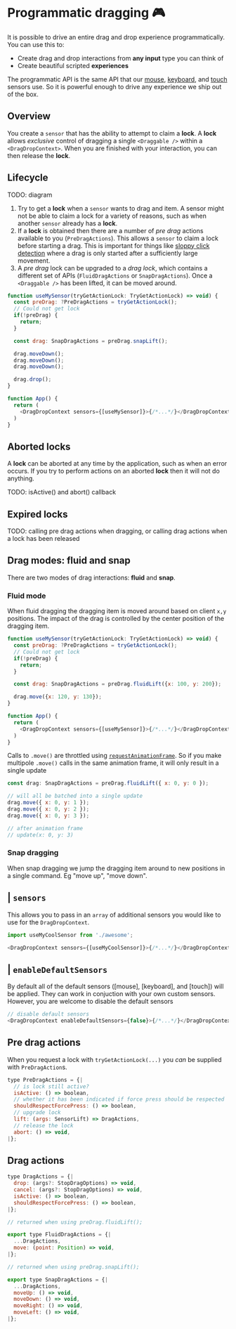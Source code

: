 # Programmatic dragging 🎮

It is possible to drive an entire drag and drop experience programmatically. You can use this to:

- Create drag and drop interactions from **any input** type you can think of
- Create beautiful scripted **experiences**

The programmatic API is the same API that our [mouse](/docs/sensors/mouse.md), [keyboard](/docs/sensors/keyboard.md), and [touch](/docs/sensors/touch.md) sensors use. So it is powerful enough to drive any experience we ship out of the box.

## Overview

You create a `sensor` that has the ability to attempt to claim a **lock**. A **lock** allows _exclusive_ control of dragging a single `<Draggable />` within a `<DragDropContext>`. When you are finished with your interaction, you can then release the **lock**.

## Lifecycle

TODO: diagram

1. Try to get a **lock** when a `sensor` wants to drag and item. A sensor might not be able to claim a lock for a variety of reasons, such as when another `sensor` already has a **lock**.
2. If a **lock** is obtained then there are a number of _pre drag_ actions available to you (`PreDragActions`). This allows a `sensor` to claim a lock before starting a drag. This is important for things like [sloppy click detection](TODO) where a drag is only started after a sufficiently large movement.
3. A _pre drag_ lock can be upgraded to a _drag lock_, which contains a different set of APIs (`FluidDragActions` or `SnapDragActions`). Once a `<Draggable />` has been lifted, it can be moved around.

```js
function useMySensor(tryGetActionLock: TryGetActionLock) => void) {
  const preDrag: ?PreDragActions = tryGetActionLock();
  // Could not get lock
  if(!preDrag) {
    return;
  }

  const drag: SnapDragActions = preDrag.snapLift();

  drag.moveDown();
  drag.moveDown();
  drag.moveDown();

  drag.drop();
}

function App() {
  return (
    <DragDropContext sensors={[useMySensor]}>{/*...*/}</DragDropContext>
  )
}
```

## Aborted locks

A **lock** can be aborted at any time by the application, such as when an error occurs. If you try to perform actions on an aborted **lock** then it will not do anything.

TODO: isActive() and abort() callback

## Expired locks

TODO: calling pre drag actions when dragging, or calling drag actions when a lock has been released

## Drag modes: fluid and snap

There are two modes of drag interactions: **fluid** and **snap**.

### Fluid mode

When fluid dragging the dragging item is moved around based on client `x,y` positions. The impact of the drag is controlled by the center position of the dragging item.

```js
function useMySensor(tryGetActionLock: TryGetActionLock) => void) {
  const preDrag: ?PreDragActions = tryGetActionLock();
  // Could not get lock
  if(!preDrag) {
    return;
  }

  const drag: SnapDragActions = preDrag.fluidLift({x: 100, y: 200});

  drag.move({x: 120, y: 130});
}

function App() {
  return (
    <DragDropContext sensors={[useMySensor]}>{/*...*/}</DragDropContext>
  )
}
```

Calls to `.move()` are throttled using [`requestAnimationFrame`](https://developer.mozilla.org/en-US/docs/Web/API/window/requestAnimationFrame). So if you make multipole `.move()` calls in the same animation frame, it will only result in a single update

```js
const drag: SnapDragActions = preDrag.fluidLift({ x: 0, y: 0 });

// will all be batched into a single update
drag.move({ x: 0, y: 1 });
drag.move({ x: 0, y: 2 });
drag.move({ x: 0, y: 3 });

// after animation frame
// update(x: 0, y: 3)
```

### Snap dragging

When snap dragging we jump the dragging item around to new positions in a single command. Eg "move up", "move down".

## <DragDropContext /> | `sensors`

This allows you to pass in an `array` of additional sensors you would like to use for the `DragDropContext`.

```js
import useMyCoolSensor from './awesome';

<DragDropContext sensors={[useMyCoolSensor]}>{/*...*/}</DragDropContext>;
```

## <DragDropContext /> | `enableDefaultSensors`

By default all of the default sensors ([mouse], [keyboard], and [touch]) will be applied. They can work in conjuction with your own custom sensors. However, you are welcome to disable the default sensors

```js
// disable default sensors
<DragDropContext enableDefaultSensors={false}>{/*...*/}</DragDropContext>
```

## Pre drag actions

When you request a lock with `tryGetActionLock(...)` you _can_ be supplied with `PreDragAction`s.

```js
type PreDragActions = {|
  // is lock still active?
  isActive: () => boolean,
  // whether it has been indicated if force press should be respected
  shouldRespectForcePress: () => boolean,
  // upgrade lock
  lift: (args: SensorLift) => DragActions,
  // release the lock
  abort: () => void,
|};
```

## Drag actions

```js
type DragActions = {|
  drop: (args?: StopDragOptions) => void,
  cancel: (args?: StopDragOptions) => void,
  isActive: () => boolean,
  shouldRespectForcePress: () => boolean,
|};

// returned when using preDrag.fluidLift();

export type FluidDragActions = {|
  ...DragActions,
  move: (point: Position) => void,
|};

// returned when using preDrag.snapLift();

export type SnapDragActions = {|
  ...DragActions,
  moveUp: () => void,
  moveDown: () => void,
  moveRight: () => void,
  moveLeft: () => void,
|};
```
